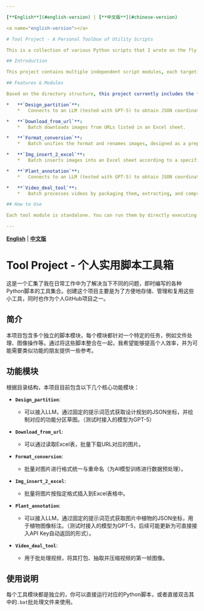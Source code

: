 ```yaml
---

[**English**](#english-version) | [**中文版**](#chinese-version)

<a name="english-version"></a>

# Tool Project - A Personal Toolbox of Utility Scripts

This is a collection of various Python scripts that I wrote on the fly to solve different problems encountered in my daily work. The main purpose of this project is to conveniently store, manage, and reuse these small tools, as well as to serve as one of my personal GitHub projects.

## Introduction

This project contains multiple independent script modules, each targeting a specific task such as file processing and image manipulation. By consolidating these scripts, I hope to improve my own efficiency and provide a reference for others who might need similar functionalities.

## Features & Modules

Based on the directory structure, this project currently includes the following core modules:

*   **`Design_partition`**:
    *   Connects to an LLM (tested with GPT-5) to obtain JSON coordinates for a design plan using a fixed prompt template, then draws a corresponding draft of the functional partitions.

*   **`Download_from_url`**:
    *   Batch downloads images from URLs listed in an Excel sheet.

*   **`Format_conversion`**:
    *   Batch unifies the format and renames images, designed as a preprocessing step for AI model training.

*   **`Img_insert_2_excel`**:
    *   Batch inserts images into an Excel sheet according to a specified format.

*   **`Plant_annotation`**:
    *   Connects to an LLM (tested with GPT-5) to obtain JSON coordinates of plants in an image using a fixed prompt template, intended for plant annotation. (Future updates may include direct API key integration for automatic returns).

*   **`Video_deal_tool`**:
    *   Batch processes videos by packaging them, extracting, and compressing their first frame.

## How to Use

Each tool module is standalone. You can run them by directly executing the corresponding Python script or by double-clicking the included `.bat` file where available.

---
```


<a name="chinese-version"></a>

[**English**](#english-version) | [**中文版**](#chinese-version)

# Tool Project - 个人实用脚本工具箱

这是一个汇集了我在日常工作中为了解决当下不同的问题，即时编写的各种Python脚本的工具集合。创建这个项目主要是为了方便地存储、管理和复用这些小工具，同时也作为个人GitHub项目之一。

## 简介

本项目包含多个独立的脚本模块，每个模块都针对一个特定的任务，例如文件处理、图像操作等。通过将这些脚本整合在一起，我希望能够提高个人效率，并为可能需要类似功能的朋友提供一些参考。

## 功能模块

根据目录结构，本项目目前包含以下几个核心功能模块：

*   **`Design_partition`**:
    *   可以接入LLM，通过固定的提示词范式获取设计规划的JSON坐标，并绘制对应的功能分区草图。（测试时接入的模型为GPT-5）

*   **`Download_from_url`**:
    *   可以通过读取Excel表，批量下载URL对应的图片。

*   **`Format_conversion`**:
    *   批量对图片进行格式统一与重命名（为AI模型训练进行数据预处理）。

*   **`Img_insert_2_excel`**:
    *   批量将图片按指定格式插入到Excel表格中。

*   **`Plant_annotation`**:
    *   可以接入LLM，通过固定的提示词范式获取图片中植物的JSON坐标，用于植物图像标注。（测试时接入的模型为GPT-5，后续可能更新为可直接接入API Key自动返回的形式）。

*   **`Video_deal_tool`**:
    *   用于批处理视频，将其打包、抽取并压缩视频的第一帧图像。

## 使用说明

每个工具模块都是独立的，你可以直接运行对应的Python脚本，或者直接双击其中的`.bat`批处理文件来使用。